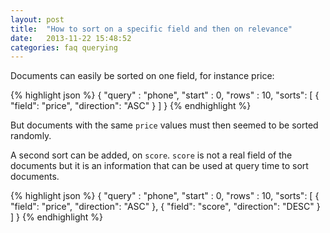 ```yaml
---
layout: post
title:  "How to sort on a specific field and then on relevance"
date:   2013-11-22 15:48:52
categories: faq querying
---
```


Documents can easily be sorted on one field, for instance price:

{% highlight json %}
{
  "query" : "phone",
  "start" : 0,
  "rows"  : 10,
  "sorts": [
    {
      "field": "price",
      "direction": "ASC"
    }
  ]
}
{% endhighlight %}

But documents with the same `price` values must then seemed to be sorted randomly.

A second sort can be added, on `score`. `score` is not a real field of the documents but it is an information that can be used at query time to sort documents.

{% highlight json %}
{
  "query" : "phone",
  "start" : 0,
  "rows"  : 10,
  "sorts": [
    {
      "field": "price",
      "direction": "ASC"
    },
    {
      "field": "score",
      "direction": "DESC"
    }
  ]
}
{% endhighlight %}